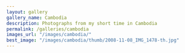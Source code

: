 ```yaml
---
layout: gallery
gallery_name: Cambodia
description: Photographs from my short time in Cambodia
permalink: /galleries/cambodia
images_url: "/images/cambodia/"
best_image: "/images/cambodia/thumb/2008-11-08_IMG_1478-th.jpg"
---
```


